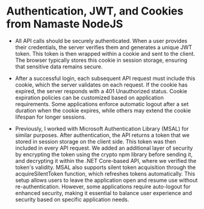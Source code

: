 # Authentication, JWT, and Cookies from Namaste NodeJS

- All API calls should be securely authenticated. When a user provides their credentials, the server verifies them and generates a unique JWT token. This token is then wrapped within a cookie and sent to the client. The browser typically stores this cookie in session storage, ensuring that sensitive data remains secure.

- After a successful login, each subsequent API request must include this cookie, which the server validates on each request. If the cookie has expired, the server responds with a 401 Unauthorized status. Cookie expiration policies can be customized based on application requirements. Some applications enforce automatic logout after a set duration when the cookie expires, while others may extend the cookie lifespan for longer sessions.

- Previously, I worked with Microsoft Authentication Library (MSAL) for similar purposes. After authentication, the API returns a token that we stored in session storage on the client side. This token was then included in every API request. We added an additional layer of security by encrypting the token using the crypto npm library before sending it, and decrypting it within the .NET Core-based API, where we verified the token's validity. MSAL also supports silent token acquisition through the acquireSilentToken function, which refreshes tokens automatically. This setup allows users to leave the application open and resume use without re-authentication. However, some applications require auto-logout for enhanced security, making it essential to balance user experience and security based on specific application needs.
